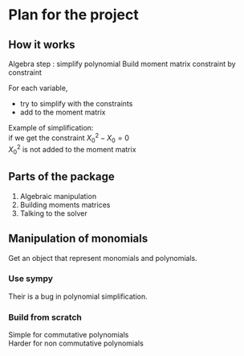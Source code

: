 # Plan for the project

## How it works

Algebra step : simplify polynomial
Build moment matrix constraint by constraint

For each variable,
- try to simplify with the constraints
- add to the moment matrix

Example of simplification:  
if we get the constraint $X_0^2 - X_0 = 0$  
$X_0^2$ is not added to the moment matrix

## Parts of the package

1. Algebraic manipulation
2. Building moments matrices
3. Talking to the solver

## Manipulation of monomials

Get an object that represent monomials and polynomials.

### Use sympy

Their is a bug in polynomial simplification.

### Build from scratch

Simple for commutative polynomials  
Harder for non commutative polynomials
